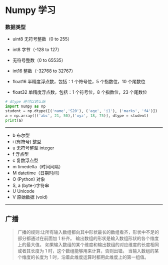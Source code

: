 # Numpy 学习

### 数据类型

* uint8	无符号整数（0 to 255）
* int8	字节（-128 to 127）
* 无符号整数（0 to 65535）
* int16	整数（-32768 to 32767）

* float16	半精度浮点数，包括：1 个符号位，5 个指数位，10 个尾数位
* float32	单精度浮点数，包括：1 个符号位，8 个指数位，23 个尾数位

```python
# dtype 还可以这么玩
import numpy as np
student = np.dtype([('name','S20'), ('age', 'i1'), ('marks', 'f4')]) 
a = np.array([('abc', 21, 50),('xyz', 18, 75)], dtype = student) 
print(a)
```

---

* b	布尔型
* i	(有符号) 整型
* u	无符号整型 integer
* f	浮点型
* c	复数浮点型
* m	timedelta（时间间隔）
* M	datetime（日期时间）
* O	(Python) 对象
* S, a	(byte-)字符串
* U	Unicode
* V	原始数据 (void)

---

## 广播

> 广播的规则:让所有输入数组都向其中形状最长的数组看齐，形状中不足的部分都通过在前面加 1 补齐。
输出数组的形状是输入数组形状的各个维度上的最大值。
如果输入数组的某个维度和输出数组的对应维度的长度相同或者其长度为 1 时，这个数组能够用来计算，否则出错。
当输入数组的某个维度的长度为 1 时，沿着此维度运算时都用此维度上的第一组值。







